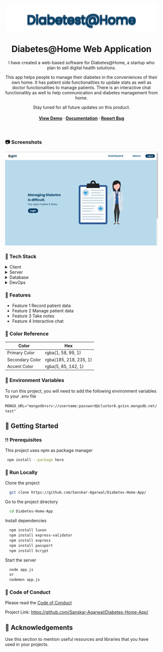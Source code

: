 <!--
Hey, thanks for using the awesome-readme-template template.  
If you have any enhancements, then fork this project and create a pull request 
or just open an issue with the label "enhancement".

Don't forget to give this project a star for additional support ;)
Maybe you can mention me or this repo in the acknowledgements too
-->
<div align="center">

  <img src="public/images/logo-full.png" alt="logo" width="500" height="auto" />
  <h1>Diabetes@Home Web Application</h1>
  
  <p>
  I have created a web-based software for Diabetes@Home, a startup who plan to sell digital health solutions.

   This app helps people to manage their diabetes in the conveniences of their own home. It has patient side functionalities to update stats as well as doctor functionalities to manage patients. There is an interactive chat functionalitiy as well to help communication and diabetes management from home.

   Stay tuned for all future updates on this product.
  </p>
   
<h4>
    <a href="https://github.com/Sanskar-Agarwal/Diabetes-Home-App/">View Demo</a>
  <span> · </span>
    <a href="https://github.com/Sanskar-Agarwal/Diabetes-Home-App/">Documentation</a>
  <span> · </span>
    <a href="https://github.com/Sanskar-Agarwal/Diabetes-Home-App/">Report Bug</a>
  </h4>
</div>

<br />

  

<!-- Screenshots -->
### :camera: Screenshots

<div align="center"> 
  <img src="public/images/readme/homepage.jpg" alt="home-page" />
</div>


<!-- TechStack -->
### :space_invader: Tech Stack

<details>
  <summary>Client</summary>
  <ul>
    <li><a href="https://nodejs.org/en/">Node.js</a></li>
    <li><a href="https://handlebarsjs.com/">Handlebars </a></li>
  </ul>
</details>

<details>
  <summary>Server</summary>
  <ul>
    <li><a href="https://expressjs.com/">Express.js</a></li>
  </ul>
</details>

<details>
<summary>Database</summary>
  <ul>
    <li><a href="https://www.mongodb.com/">MongoDB</a></li>
  </ul>
</details>

<details>
<summary>DevOps</summary>
  <ul>
    <li><a href="https://www.passportjs.org/">Passport.js</a></li>
  </ul>
</details>

<!-- Features -->
### :dart: Features

- Feature 1
  Record patient data
- Feature 2
  Manage patient data
- Feature 3
  Take notes
- Feature 4
  Interactive chat

<!-- Color Reference -->
### :art: Color Reference

| Color             | Hex                                                                |
| ----------------- | ------------------------------------------------------------------ |
| Primary Color | rgba(1, 58, 99, 1) |
| Secondary Color | rgba(185, 218, 235, 1) |
| Accent Color | rgba(5, 85, 142, 1) |


<!-- Env Variables -->
### :key: Environment Variables

To run this project, you will need to add the following environment variables to your .env file

`MONGO_URL="mongodb+srv://username:password@cluster0.gv1sn.mongodb.net/test"`

<!-- Getting Started -->
## 	:toolbox: Getting Started

<!-- Prerequisites -->
### :bangbang: Prerequisites

This project uses npm as package manager

```bash
 npm install --package here
```

<!-- Run Locally -->
### :running: Run Locally

Clone the project

```bash
  git clone https://github.com/Sanskar-Agarwal/Diabetes-Home-App/
```

Go to the project directory

```bash
  cd Diabetes-Home-App
```

Install dependencies

```bash
  npm install luxon
  npm install express-validator
  npm install express
  npm install passport
  npm install bcrypt
```

Start the server

```bash
  node app.js
  or
  nodemon app.js
```

<!-- Code of Conduct -->
### :scroll: Code of Conduct

Please read the [Code of Conduct](https://github.com/Sanskar-Agarwal/Diabetes-Home-App/)

Project Link: https://github.com/Sanskar-Agarwal/Diabetes-Home-App/


<!-- Acknowledgments -->
## :gem: Acknowledgements

Use this section to mention useful resources and libraries that you have used in your projects.


